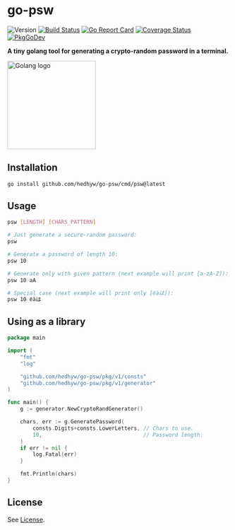 # go-psw

![Version](https://img.shields.io/github/v/tag/hedhyw/go-psw)
[![Build Status](https://app.travis-ci.com/hedhyw/go-psw.svg?branch=main)](https://app.travis-ci.com/github/hedhyw/go-psw)
[![Go Report Card](https://goreportcard.com/badge/github.com/hedhyw/go-psw)](https://goreportcard.com/report/github.com/hedhyw/go-psw)
[![Coverage Status](https://coveralls.io/repos/github/hedhyw/go-psw/badge.svg?branch=main)](https://coveralls.io/github/hedhyw/go-psw?branch=main)
[![PkgGoDev](https://pkg.go.dev/badge/github.com/hedhyw/go-psw)](https://pkg.go.dev/github.com/hedhyw/go-psw?tab=doc)


**A tiny golang tool for generating a crypto-random password in a terminal.**

<img alt="Golang logo" src="https://raw.githubusercontent.com/rfyiamcool/golang_logo/master/png/golang_68.png" height="200" />

## Installation

```sh
go install github.com/hedhyw/go-psw/cmd/psw@latest
```

## Usage

```sh
psw [LENGTH] [CHARS_PATTERN]

# Just generate a secure-random password:
psw

# Generate a password of length 10:
psw 10

# Generate only with given pattern (next example will print [a-zA-Z]):
psw 10 aA

# Special case (next example will print only [ёàは]):
psw 10 ёàは
```

## Using as a library

```go
package main

import (
	"fmt"
	"log"

	"github.com/hedhyw/go-psw/pkg/v1/consts"
	"github.com/hedhyw/go-psw/pkg/v1/generator"
)

func main() {
	g := generator.NewCryptoRandGenerator()

	chars, err := g.GeneratePassword(
		consts.Digits+consts.LowerLetters, // Chars to use.
		10,                                // Password length.
	)
	if err != nil {
		log.Fatal(err)
	}

	fmt.Println(chars)
}
```

## License

See [License](License).
